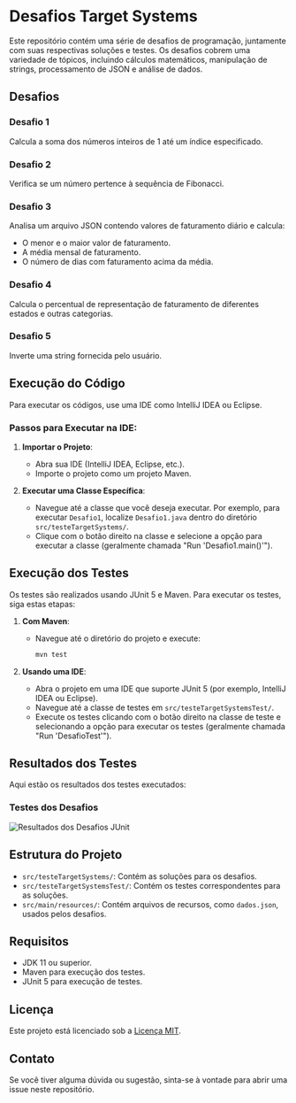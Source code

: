 # Desafios Target Systems

Este repositório contém uma série de desafios de programação, juntamente com suas respectivas soluções e testes. Os desafios cobrem uma variedade de tópicos, incluindo cálculos matemáticos, manipulação de strings, processamento de JSON e análise de dados.

## Desafios

### Desafio 1
Calcula a soma dos números inteiros de 1 até um índice especificado.

### Desafio 2
Verifica se um número pertence à sequência de Fibonacci.

### Desafio 3
Analisa um arquivo JSON contendo valores de faturamento diário e calcula:
- O menor e o maior valor de faturamento.
- A média mensal de faturamento.
- O número de dias com faturamento acima da média.

### Desafio 4
Calcula o percentual de representação de faturamento de diferentes estados e outras categorias.

### Desafio 5
Inverte uma string fornecida pelo usuário.

## Execução do Código

Para executar os códigos, use uma IDE como IntelliJ IDEA ou Eclipse. 

### Passos para Executar na IDE:

1. **Importar o Projeto**:
   - Abra sua IDE (IntelliJ IDEA, Eclipse, etc.).
   - Importe o projeto como um projeto Maven.

2. **Executar uma Classe Específica**:
   - Navegue até a classe que você deseja executar. Por exemplo, para executar `Desafio1`, localize `Desafio1.java` dentro do diretório `src/testeTargetSystems/`.
   - Clique com o botão direito na classe e selecione a opção para executar a classe (geralmente chamada "Run 'Desafio1.main()'").

## Execução dos Testes

Os testes são realizados usando JUnit 5 e Maven. Para executar os testes, siga estas etapas:

1. **Com Maven**:
    - Navegue até o diretório do projeto e execute:
      ```bash
      mvn test
      ```

2. **Usando uma IDE**:
    - Abra o projeto em uma IDE que suporte JUnit 5 (por exemplo, IntelliJ IDEA ou Eclipse).
    - Navegue até a classe de testes em `src/testeTargetSystemsTest/`.
    - Execute os testes clicando com o botão direito na classe de teste e selecionando a opção para executar os testes (geralmente chamada "Run 'DesafioTest'").

## Resultados dos Testes

Aqui estão os resultados dos testes executados:

### Testes dos Desafios
![Resultados dos Desafios JUnit](imagens/testes-desafios-junit.png)

## Estrutura do Projeto

- `src/testeTargetSystems/`: Contém as soluções para os desafios.
- `src/testeTargetSystemsTest/`: Contém os testes correspondentes para as soluções.
- `src/main/resources/`: Contém arquivos de recursos, como `dados.json`, usados pelos desafios.

## Requisitos

- JDK 11 ou superior.
- Maven para execução dos testes.
- JUnit 5 para execução de testes.

## Licença

Este projeto está licenciado sob a [Licença MIT](LICENSE).

## Contato

Se você tiver alguma dúvida ou sugestão, sinta-se à vontade para abrir uma issue neste repositório.
